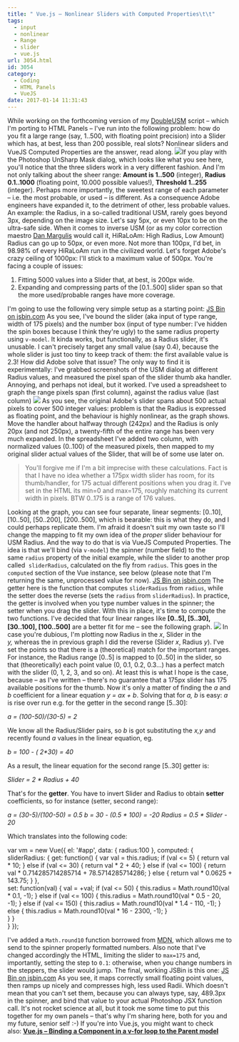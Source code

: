 ```yaml
---
title: " Vue.js – Nonlinear Sliders with Computed Properties\t\t"
tags:
  - input
  - nonlinear
  - Range
  - slider
  - vue.js
url: 3054.html
id: 3054
category:
  - Coding
  - HTML Panels
  - VueJS
date: 2017-01-14 11:31:43
---
```


While working on the forthcoming version of my [DoubleUSM](http://cc-extensions.com/products/doubleusm/) script – which I'm porting to HTML Panels – I've run into the following problem: how do you fit a large range (say, 1..500, with floating point precision) into a Slider which has, at best, less than 200 possible, real slots? Nonlinear sliders and VueJS Computed Properties are the answer, read along. ![](http://localhost:8888/wp-content/uploads/2017/01/usm-217x300.jpg)If you play with the Photoshop UnSharp Mask dialog, which looks like what you see here, you'll notice that the three sliders work in a very different fashion. And I'm not only talking about the sheer range: **Amount is 1..500** (integer), **Radius 0.1..1000** (floating point, 10.000 possible values!), **Threshold 1..255** (integer). Perhaps more importantly, the sweetest range of each parameter – i.e. the most probable, or used – is different. As a consequence Adobe engineers have expanded it, to the detriment of other, less probable values. An example: the Radius, in a so-called traditional USM, rarely goes beyond 3px, depending on the image size. Let's say 5px, or even 10px to be on the ultra-safe side. When it comes to inverse USM (or as my color correction maestro [Dan Margulis](http://www.moderncolorworkflow.com/) would call it, HiRaLoAm: High Radius, Low Amount) Radius can go up to 50px, or even more. Not more than 100px, I'd bet, in 98.98% of every HiRaLoAm run in the civilized world. Let's forget Adobe's crazy ceiling of 1000px: I'll stick to a maximum value of 500px. You're facing a couple of issues:

1.  Fitting 5000 values into a Slider that, at best, is 200px wide.
2.  Expanding and compressing parts of the \[0.1..500\] slider span so that the more used/probable ranges have more coverage.

I'm going to use the following very simple setup as a starting point: [JS Bin on jsbin.com](http://jsbin.com/xenelej/edit?js,output) As you see, I've bound the slider (aka input of type range, width of 175 pixels) and the number box (input of type number: I've hidden the spin boxes because I think they're ugly) to the same radius property using `v-model`. It kinda works, but functionally, as a Radius slider, it's unusable. I can't precisely target any small value (say 0.4), because the whole slider is just too tiny to keep track of them: the first available value is 2.3! How did Adobe solve that issue? The only way to find it is experimentally: I've grabbed screenshots of the USM dialog at different Radius values, and measured the pixel span of the slider thumb aka handler. Annoying, and perhaps not ideal, but it worked. I've used a spreadsheet to graph the range pixels span (first column), against the radius value (last column) ![](http://localhost:8888/wp-content/uploads/2017/01/graph01-1024x395.png) As you see, the original Adobe's slider spans about 500 actual pixels to cover 500 integer values: problem is that the Radius is expressed as floating point, and the behaviour is highly nonlinear, as the graph shows. Move the handler about halfway through (242px) and the Radius is only 20px (and not 250px), a twenty-fifth of the entire range has been very much expanded. In the spreadsheet I've added two column, with normalized values (0..100) of the measured pixels, then mapped to my original slider actual values of the Slider, that will be of some use later on.

> You'll forgive me if I'm a bit imprecise with these calculations. Fact is that I have no idea whether a 175px width slider has room, for its thumb/handler, for 175 actual different positions when you drag it. I've set in the HTML its min=0 and max=175, roughly matching its current width in pixels. BTW 0..175 is a range of 176 values.

Looking at the graph, you can see four separate, linear segments: \[0..10\], \[10..50\], \[50..200\], \[200..500\], which is bearable: this is what they do, and I could perhaps replicate them. I'm afraid it doesn't suit my own taste so I'll change the mapping to fit my own idea of the _proper_ slider behaviour for USM Radius. And the way to do that is via VueJS Computed Properties. The idea is that we'll bind (via `v-model`) the spinner (number field) to the same `radius` property of the initial example, while the slider to another prop called  `sliderRadius`, calculated on the fly from `radius`. This goes in the `computed` section of the Vue instance, see below (please note that I'm returning the same, unprocessed value for now). [JS Bin on jsbin.com](http://jsbin.com/lahupu/4/edit?js,output) The getter here is the function that computes `sliderRadius` from `radius`, while the setter does the reverse (sets the `radius` from `sliderRadius`). In practice, the getter is involved when you type number values in the spinner; the setter when you drag the slider. With this in place, it's time to compute the two functions. I've decided that four linear ranges like **\[0..5\], \[5..30\], \[30..100\], \[100..500\]** are a better fit for me – see the following graph. ![](http://localhost:8888/wp-content/uploads/2017/01/graph04-1024x420.png) In case you're dubious, I'm plotting now Radius in the _x_, Slider in the _y,_ whereas the in previous graph I did the reverse (Slider _x_, Radius _y_). I've set the points so that there is a (theoretical) match for the important ranges. For instance, the Radius range \[0..5\] is mapped to \[0..50\] in the slider, so that (theoretically) each point value (0, 0.1, 0.2, 0.3...) has a perfect match with the slider (0, 1, 2, 3, and so on). At least this is what I hope is the case, because – as I've written – there's no guarantee that a 175px slider has 175 available positions for the thumb. Now it's only a matter of finding the _a_ and _b_ coefficient for a linear equation _y = ax + b_. Solving that for _a, b_ is easy: _a_ is rise over run e.g. for the getter in the second range \[5..30\]:

_a = (100-50)/(30-5) = 2_

We know all the Radius/Slider pairs, so _b_ is got substituting the _x,y_ and recently found _a_ values in the linear equation, eg.

_b = 100 - ( 2*30) = 40_

As a result, the linear equation for the second range \[5..30\] getter is:

_Slider = 2 * Radius + 40_

That's for the **getter**. You have to invert Slider and Radius to obtain **setter** coefficients, so for instance (setter, second range):

_a = (30-5)/(100-50) = 0.5_ _b = 30 - (0.5 * 100) = -20_ _Radius = 0.5 * Slider - 20_

Which translates into the following code:

var vm = new Vue({
  el: '#app',
  data: {
    radius:100
  },
  computed: {
    sliderRadius: {
      get: function() {
        var val = this.radius;
        if (val <= 5) {
          return val * 10;
        } else if (val <= 30) {
          return val * 2 + 40;
        } else  if (val <= 100) {
          return val * 0.714285714285714 + 78.5714285714286;
        } else {
          return val * 0.0625 + 143.75;
        }
      },            
      set: function(val) {
        val = +val;
        if (val <= 50) {
          this.radius = Math.round10(val * 0.1, -1);
        } else if (val <= 100) {
          this.radius = Math.round10(val * 0.5 - 20, -1);
        } else  if (val <= 150) {
          this.radius = Math.round10(val * 1.4 - 110, -1);
        } else {
          this.radius = Math.round10(val * 16 - 2300, -1);
        }                
      }
    }  
  }
});

I've added a `Math.round10` function borrowed from [MDN](https://developer.mozilla.org/it/docs/Web/JavaScript/Reference/Global_Objects/Math/round), which allows me to send to the spinner properly formatted numbers. Also note that I've changed accordingly the HTML, limiting the slider to `max=175` and, importantly, setting the step to `0.1`: otherwise, when you change numbers in the steppers, the slider would jump. The final, working JSBin is this one: [JS Bin on jsbin.com](http://jsbin.com/lahupu/6/embed?js,output) As you see, it maps correctly small floating point values, then ramps up nicely and compresses high, less used Radii. Which doesn't mean that you can't set them, because you can always type, say, 489.3px in the spinner, and bind that value to your actual Photoshop JSX function call. It's not rocket science at all, but it took me some time to put this together for my own panels – that's why I'm sharing here, both for you and my future, senior self :-) If you're into Vue.js, you might want to check also: [**Vue.js – Binding a Component in a v-for loop to the Parent model**](http://localhost:8888/2016/08/vue-js-binding-a-component-in-a-v-for-loop-to-the-parent-model/)